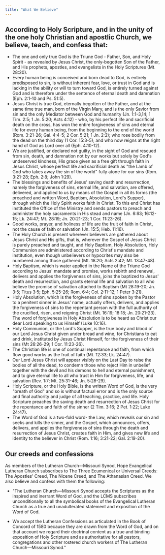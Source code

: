 ```yaml
---
title: "What We Believe"
---
```


## According to Holy Scripture, and in the unity of the one holy Christian and apostlic Church, we believe, teach, and confess that:
 
- The one and only true God is the Triune God - Father, Son, and Holy Spirit - as revealed by Jesus Christ, the only-begotten Son of the Father, and His prophets, apostles, and evangelists in the Holy Scriptures (Mt. 28:20).
- Every human being is conceived and born dead to God, is entirely predisposed to sin, is without inherent fear, love, or trust in God and is lacking in the ability or will to turn toward God, is entirely turned against God and is therefore under the sentence of eternal death and damnation (Eph. 2:1-10 and Ps. 51:5).
- Jesus Christ is true God, eternally begotten of the Father, and at the same time true man, born of the Virgin Mary, and is the only Savior from sin and the only Mediator between God and humanity (Jn. 1:1-3,14; 1 Tim. 2:5; 1 Jn. 5:20; Acts 4:12) - who, by his perfect life and sacrificial death on the cross, has won the entire forgiveness of sins and eternal life for every human being, from the beginning to the end of the world (Rom. 3:21-26; Gal. 4:4-5; 2 Cor. 5:21; 1 Jn. 2:2);
who rose bodily from the dead on the third day (1 Cor. 15:3-5); and
who now reigns at the right hand of God as Lord over all (Eph. 4:10-12).
- We are justified, or declared not guilty, in the sight of God and rescued from sin, death, and damnation not by our works but solely by God's undeserved kindness, His grace given as a free gift through faith in Jesus Christ, whose perfect life and sacrificial death as "the Lamb of God who takes away the sin of the world" fully atone for our sins (Rom. 3:21-28; Eph. 2:8; John 1:29).
- The blessings and benefits of Jesus' saving death and resurrection, namely the forgiveness of sins, eternal life, and salvation, are offered, delivered, and applied to us by means of the Gospel in all its forms (the preached and written Word, Baptism, Absolution, Lord's Supper), through which the Holy Spirit works faith in Christ. To this end Christ has instituted the Office of the Ministry and sends pastors to preach and administer the holy sacraments in His stead and name (Jn. 6:63; 16:12-15; Lk. 24:47; Mt. 28:19; Jn. 20:21-23; 1 Cor. 11:23-26).
- Good works, prayer, and holiness of life are the fruit of faith in Christ, not the cause of faith or salvation (Jn. 15:5; Heb. 11:16).
- The Holy Church is present wherever believers are gathered about Jesus Christ and His gifts, that is, wherever the Gospel of Jesus Christ is purely preached and taught, and Holy Baptism, Holy Absolution, Holy Communion are administered according to Christ's mandate and institution, even though unbelievers or hypocrites may also be numbered among those gathered (Mt. 18:20; Acts 2:42; Mt. 13:47-48).
- Holy Baptism, which is water applied in the Name of the Triune God according to Jesus' mandate and promise, works rebirth and renewal, delivers and applies the forgiveness of sins, joins the baptized to Jesus' death and resurrection, and grants eternal life and salvation to all who believe the promise of salvation attached to Baptism (Mt 28:19-20; Jn. 3:5; Titus 3:5; Eph. 5:25-26; Rom. 6:4; Col. 2:11-12; 1 Peter 3:21).
- Holy Absolution, which is the forgiveness of sins spoken by the Pastor to a penitent sinner in Jesus' name, actually offers, delivers, and applies the forgiveness of sins to the repentant person with the full authority of the crucified, risen, and reigning Christ (Mt. 16:19; 18:18; Jn. 20:21-23). The word of forgiveness in Holy Absolution is to be heard as Christ our dear Lord speaking to us Himself (Luke 10:16).
- Holy Communion, or the Lord's Supper, is the true body and blood of our Lord Jesus Christ given under bread and wine, for Christians to eat and drink, instituted by Jesus Christ Himself, for the forgiveness of their sins (Mt 26:26-29; 1 Cor. 11:23-26).
- The Christian life is one of continual repentance and faith, from which flow good works as the fruit of faith (Mt. 12:33; Lk. 24:47).
- Our Lord Jesus Christ will appear visibly on the Last Day to raise the bodies of all the dead, to condemn those who reject Him in unbelief together with the devil and his demons to hell and eternal punishment, and to give eternal life to all who trust in Him for forgiveness, life, and salvation (Rev. 1:7; Mt. 25:31-46; Jn. 5:28-29).
- Holy Scripture, or the Holy Bible, is the written Word of God, is the very "breath of God" and so is without factual error and is the only source and final authority and judge of all teaching, practice, and life. Holy Scripture preaches the saving death and resurrection of Jesus Christ for the repentance and faith of the sinner (2 Tim. 3:16; 2 Pet. 1:22; Luke 24:47).
- The Word of God is a two-fold word- the Law, which reveals our sin and seeks and kills the sinner, and the Gospel, which announces, offers, delivers, and applies the forgiveness of sins through the death and resurrection of Jesus Christ, creates faith in Him, and gives new life and identity to the believer in Christ (Rom. 1:16; 3:21-22; Gal. 2:19-20).

## Our creeds and confessions

As members of the Lutheran Church--Missouri Synod, Hope Evangelical Lutheran Church subscribes to The Three Ecumenical or Universal Creeds: The Apostles' Creed, The Nicene Creed, and The Athanasian Creed. We also believe and confess with them the following:

- "The Lutheran Church—Missouri Synod accepts the Scriptures as the inspired and inerrant Word of God, and the LCMS subscribes unconditionally to all the symbolical books of the Evangelical Lutheran Church as a true and unadulterated statement and exposition of the Word of God.

- We accept the Lutheran Confessions as articulated in the Book of Concord of 1580 because they are drawn from the Word of God, and on that account we regard their doctrinal content as a true and binding exposition of Holy Scripture and as authoritative for all pastors, congregations and other rostered church workers of The Lutheran Church—Missouri Synod."
